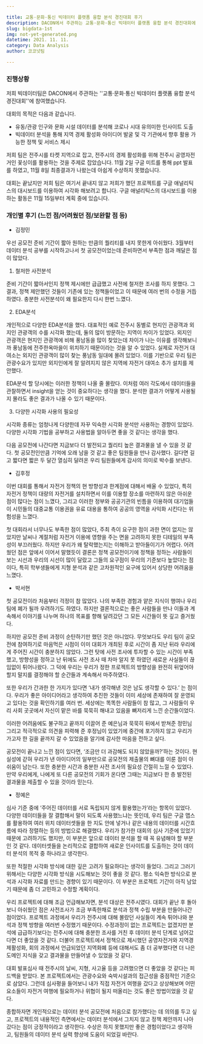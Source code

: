 ```yaml
---

title: 교통·문화·통신 빅데이터 플랫폼 융합 분석 경진대회 후기
description: DACON에서 주관하는 교통·문화·통신 빅데이터 플랫폼 융합 분석 경진대회에 참가하였고 현재 진행상황과 팀원들이 프로젝트를 하며 느낀 점을 정리했습니다.
slug: bigdata-1st
img: not-yet-generated.png
datetime: 2021. 11. 11.
category: Data Analysis
author: 코코넛팀

---
```




### 진행상황

저희 빅데이터팀은 DACON에서 주관하는 ''교통·문화·통신 빅데이터 플랫폼 융합 분석 경진대회''에 참여했습니다.

대회의 목적은 다음과 같습니다.

- 유동/관광 인구와 문화 시설 데이터를 분석해 코로나 시대 유의미한 인사이트 도출
- 빅데이터 분석을 통해 지역 경제 활성화 아이디어 발굴 및 각 기관에서 향후 활용 가능한 정책 및 서비스 제시

저희 팀은 전주시를 타켓 지역으로 잡고, 전주시의 경제 활성화를 위해 전주시 공영자전거인 꽃싱이를 활용하는 것을 주제로 잡았습니다. 11월 2일 구글 미트를 통해 ppt 발표를 하였고, 11월 8일 최종결과가 나왔는데 아쉽게 수상하지 못했습니다.

대회는 끝났지만 저희 팀은 여기서 끝내지 않고 저희가 했던 프로젝트를 구글 애널리틱스의 대시보드를 이용하여 시각화 해보려고 합니다. 구글 애널리틱스의 대시보드를 이용하는 활동은 11월 15일부터 계획 중에 있습니다.

### 개인별 후기 (느낀 점/어려웠던 점/보완할 점 등)



- 김정민

우선 공모전 준비 기간이 짧아 원하는 만큼의 퀄리티를 내지 못한게 아쉬웠다. 3월부터 데이터 분석 공부를 시작하고나서 첫 공모전이었는데 준비하면서 부족한 점과 깨달은 점이 많았다.

1. 철저한 사전분석

준비 기간이 짧아서인지 정책 제시에만 급급했고 사전에 철저한 조사를 하지 못했다. 그 결과, 정책 제안했던 것들이 기존에 있는 정책들이었고 이 때문에 여러 번의 수정을 거듭하였다. 충분한 사전분석이 왜 필요한지 다시 한번 느꼈다.

2. EDA분석

개인적으로 다양한 EDA분석을 했다. 대표적인 예로 전주시 동별로 현지인 관광객과 외지인 관광객의 수를 시각화 했는데, 둘의 많이 방문하는 지역이 차이가 있었다. 외지인 관광객은 현지인 관광객에 비해 풍남동을 많이 찾았는데 차이가 나는 이유를 생각해보니까 풍남동에 전주한옥마을이 위치하기 때문이라는 것을 알 수 있었다. 실제로 자전거 대여소는 외지인 관광객이 많이 찾는 풍남동 일대에 몰려 있었다. 이를 기반으로 우리 팀은 관광수요가 있지만 외지인에게 잘 알려지지 않은 지역에 자전거 대여소 추가 설치를 제안했다.

EDA분석 할 당시에는 이러한 정책이 나올 줄 몰랐다. 이처럼 여러 각도에서 데이터들을 관찰하면서 insight을 얻는 것이 중요하다는 생각을 했다. 분석한 결과가 어떻게 사용될지 몰라도 좋은 결과가 나올 수 있기 때문이다.

3. 다양한 시각화 사용의 필요성

시각화 종류는 엄청나게 다양한데 자꾸 익숙한 시각화 분석만 사용하는 경향이 있었다. 다양한 시각화 기법을 공부하고 사용법을 알아두면 좋을 것 같다는 생각을 했다.

다음 공모전에 나간다면 지금보다 더 발전되고 퀄리티 높은 결과물을 낼 수 있을 것 같다. 첫 공모전인만큼 기억에 오래 남을 것 같고 좋은 팀원들을 만나 감사했다. 길다면 길고 짧다면 짧은 두 달간 열심히 달려온 우리 팀원들에게 감사의 의미로 박수를 보낸다.



- 김후정

이번 대회를 통해서 자전거 정책의 현 방향성과 한계점에 대해서 배울 수 있었다, 특히 자전거 정책이 대량의 자전거를 설치하면서 이를 이용할 장소를 마련하지 않은 아쉬운 점이 많다는 점이 느꼈다, 그리고 이러한 정부와 공공기관의 빈틈을 이용하여 대기업들이 시민들의 대중교통 이용권을 유료 대용을 통하여 공공의 영역을 사익화 시킨다는 위험성을 느꼈다.

첫 대회라서 너무나도 부족한 점이 많았다, 주최 측이 요구한 점이 과한 면이 없지는 않았지만 날씨나 계절처럼 자전거 이용에 영향을 주는 면을 고려하지 못한 디테일의 부족성이 부끄러웠다. 하지만 우리가 왜 탈락했는지는 이해하고 받아들이기가 어렵다. 어려웠던 점은 앞에서 이어서 말했듯이 결론은 정책 공모전이기에 정책을 정하는 사람들이 보는 시선과 우리의 시선이 많이 달랐고 그들의 요구점이 우리의 기준보다 높았다는 점이다, 특히 학부생들에게 지형 분석과 같은 고차원적인 요구에 있어서 상당한 어려움을 느꼈다.



- 박서현

첫 공모전이라 처음부터 걱정이 참 많았다. 나의 부족한 경험과 얕은 지식이 행여나 우리 팀에 폐가 될까 우려하기도 하였다. 하지만 결론적으로는 좋은 사람들을 만나 이들과 계속해서 이야기를 나누며 하나의 목표를 향해 달려갔던 그 모든 시간들이 뜻 깊고 즐거웠다.

하지만 공모전 준비 과정이 순탄하기만 했던 것은 아니었다. 무엇보다도 우리 팀이 공모전에 참여하기로 마음먹은 시점이 이미 대회가 개최된 후로 시간이 좀 지난 뒤라 우리에게 주어진 시간이 충분하지 않았다. 그런 탓에 사전 조사에 투자할 수 있는 시간이 부족했고, 방향성을 정하고 난 뒤에도 사전 조사 때 차마 알지 못 하였던 새로운 사실들이 끊임없이 튀어나왔다. 그 덕에 우리는 우리가 정한 프로젝트의 방향성을 완전히 뒤엎어야 할지 말지를 결정해야 할 순간들과 계속해서 마주하였다.

또한 우리가 간과한 한 가지가 있다면 ‘내가 생각해낸 것은 남도 생각할 수 있다.’ 는 점이다. 우리가 좋은 아이디어라고 생각하여 추진한 것들이 이미 세상에 존재하여 잘 운영되고 있다는 것을 확인하기를 여러 번. 세상에는 똑똑한 사람들이 참 많고, 그 사람들이 우리 사회 곳곳에서 자신이 맡은 바를 묵묵히 해내고 있음을 뼈저리게 느낀 순간들이었다.

이러한 어려움에도 불구하고 끝까지 이끌어 준 예은님과 묵묵히 뒤에서 받쳐준 정민님 그리고 적극적으로 의견을 피력해 준 후정님이 있었기에 중간에 포기하지 않고 우리가 가고자 한 길을 끝까지 갈 수 있었음을 알기에 감사한 마음을 전하고 싶다.

공모전이 끝나고 느낀 점이 있다면, ‘조금만 더 과감해도 되지 않았을까?’하는 것이다. 현실성에 갇혀 우리가 낸 아이디어의 일부만으로 공모전의 제출물의 뼈대를 이룬 점이 아쉬움이 남는다. 또한 충분한 시간과 충분한 사전 조사의 필요성 간절히 느낄 수 있었다. 만약 우리에게, 나에게 또 다른 공모전의 기회가 온다면 그때는 지금보다 한 층 발전된 결과물을 제출할 수 있을 것이라 믿는다.



- 정예은

심사 기준 중에 ‘주어진 데이터를 서로 독립되지 않게 활용했는가’라는 항목이 있었다. 다양한 데이터들을 잘 결합해서 말이 되도록 사용했느냐는 뜻인데, 우리 팀은 구글 맵스를 활용하여 여러 위치 데이터셋들을 한 지도 안에 넣거나 같은 내용의 데이터를 시간흐름에 따라 정렬하는 등의 방법으로 해결했다. 우리가 참가한 대회의 심사 기준에 있었기 때문에 고려하기도 했지만, 이 부분은 앞으로 데이터 분석을 할 때 꼭 유념해야 할 부분인 것 같다. 데이터셋들을 논리적으로 결합하여 새로운 인사이트를 도출하는 것이 데이터 분석의 목적 중 하나라고 생각한다.

또한 적절한 시각화 방식에 대한 깊은 고려가 필요하다는 생각이 들었다. 그리고 그러기 위해서는 다양한 시각화 방식을 시도해보는 것이 좋을 것 같다. 평소 익숙한 방식으로 분석과 시각화 자료를 만드는 경향이 있기 때문이다. 이 부분은 프로젝트 기간이 아직 남았기 때문에 좀 더 고민하고 수정할 계획이다.

우리 프로젝트에 대해 조금 언급해보자면, 분석 대상은 전주시였다. 대회가 끝난 후 돌아보니 아쉬웠던 점은 사전조사가 조금 부족한채로 분석과 정책 수립 부분을 만들어나간 점이었다. 프로젝트 과정에서 우리가 전주시에 대해 몰랐던 사실들이 계속 튀어나와 분석과 정책 방향을 여러번 수정했기 때문이다. 수정과정이 없는 프로젝트는 없겠지만 분석에 급급하기보다는 전주시에 대해 충분한 조사를 거친 후 데이터 분석 단계로 넘어갔다면 더 좋았을 것 같다. 더불어 프로젝트에서 정책으로 제시했던 공영자전거와 지역경제활성화, 회의 과정에서 언급되었던 지역화폐 등에 대해서도 좀 더 공부했다면 더 나은 도메인 지식을 갖고 결과물을 만들어낼 수 있었을 것 같다.

대회 발표심사 때 전주시의 날씨, 지형, 사고율 등을 고려했으면 더 좋았을 것 같다는 피드백을 받았다. 본 프로젝트에서는 관광수요와 숙박시설과의 접근성을 중점적인 기준으로 삼았다. 그런데 심사평을 들어보니 내가 직접 자전거 여행을 갔다고 상상해보며 어떤 요소들이 자전거 여행에 필요하거나 위협이 될지 떠올리는 것도 좋은 방법이었을 것 같다.

종합하자면 개인적으로는 데이터 분석 공모전에 처음으로 참가했다는 데 의의를 두고 싶고, 프로젝트의 내용적인 측면에서는 데이터 분석에서 그치지 않고 정책 제안까지 나아갔다는 점이 긍정적이라고 생각한다. 수상은 하지 못했지만 좋은 경험이었다고 생각하고, 팀원들의 데이터 분석 실력 향상에 도움이 되었길 바란다.